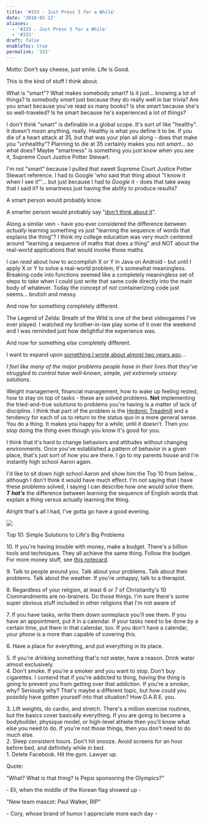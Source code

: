```yaml
---
title: '#333 - Just Press 3 for a While'
date: '2018-02-12'
aliases:
  - '#333 - Just Press 3 for a While'
  - '#333'
draft: false
enableToc: true
permalink: '333'
---
```


Motto: Don't say cheese, just smile. Life is Good. 

  
This is the kind of stuff I think about.

  
What is "smart"? What makes somebody smart? Is it just... knowing a lot of things? Is somebody _smart_ just because they do really well in bar trivia? Are you smart because you've read so many books? Is she smart because she's so well-traveled? Is he smart because he's experienced a lot of things?

  
I don't think "smart" is definable in a global scope. It's sort of like "healthy". It doesn't _mean_ anything, really. Healthy is what you define it to be. If you die of a heart attack at 35, but that was your plan all along - does that make you "unhealthy"? Planning to die at 35 certainly makes you not _smart_... so what does? Maybe "smartness" is something you just know when you see it, Supreme Court Justice Potter Stewart. 

  
I'm not "smart" because I pulled that sweet Supreme Court Justice Potter Stewart reference. I had to Google 'who said that thing about "I know it when I see it"'... but just because I had to _Google_ it - does that take away that I said it? Is smartness just having the ability to produce results?

  
A smart person would probably know.

A smarter person would probably say "[don't think about it](https://www.youtube.com/watch?v=ItV8utelYlc)".

  
Along a similar vein - have you ever considered the difference between _actually_ learning something vs just "learning the sequence of words that explains the thing"? I think my college education was very much centered around "learning a sequence of maths that does a thing" and NOT about the real-world applications that would invoke those maths.

  
I can _read_ about how to accomplish X or Y in Java on Android - but until I apply X or Y to solve a real-world problem, it's somewhat meaningless. Breaking code into functions seemed like a completely meaningless set of steps to take when I could just write that same code directly into the main body of whatever. Today the concept of _not_ containerizing code just seems... brutish and messy.

  
And now for something completely different.

  
The Legend of Zelda: Breath of the Wild is one of the best videogames I've ever played. I watched my brother-in-law play some of it over the weekend and I was reminded just how delightful the experience was.

  
And now for something _else_ completely different.

  
I want to expand upon [something I wrote about almost two years ago](http://www.aarongilly.com/291)...  

  
_I feel like many of the major problems people have in their lives that they've struggled to control have well-known, simple, yet extremely unsexy solutions._  
  
Weight management, financial management, how to wake up feeling rested, how to stay on top of tasks - these are solved problems. **Not** implementing the tried-and-true solutions to problems you're having is a matter of lack of discipline. I think that part of the problem is the [Hedonic Treadmill](https://en.wikipedia.org/wiki/Hedonic%5Ftreadmill) and a tendency for each of us to return to the status quo in a more general sense. You do a thing. It makes you happy for a while, until it doesn't. Then you stop doing the thing even though you know it's good for you.   
  
I think that it's hard to change behaviors and attitudes without changing environments. Once you've established a pattern of behavior in a given place, that's just sort of how you are there. I go to my parents house and I'm instantly high school Aaron again.  
  
I'd like to sit down high school Aaron and show him the Top 10 from below... although I don't think it would have much effect.  I'm not saying that I have these problems solved, I saying I can describe how one _would_ solve them.   
_**T**_ _**hat's**_ the difference between learning the sequence of English words that explain a thing versus actually learning the thing.  
  
Alright that's all I had, I've gotta go have a good evening.  

[![](assets/333-1.gif)](https://1.bp.blogspot.com/-EoEjL1E2iiY/WoJqKf-Y8yI/AAAAAAAC5lY/dmo5D6wEsSYuiAHvTrhd8cIUKnzrbWKWQCLcBGAs/s1600/Happy%2BRun%2BOut.gif)

  
Top 10: Simple Solutions to Life's Big Problems

10\. If you're having trouble with money, make a budget. There's a billion tools and techniques. They all achieve the same thing. Follow the budget. For more money stuff, see [this notecard](https://en.wikipedia.org/wiki/The%5FIndex%5FCard).

9\. Talk to people around you. Talk about your problems. Talk about their problems. Talk about the weather. If you're unhappy, talk to a therapist.

8\. Regardless of your religion, at least 6 or 7 of Christianity's 10 Commandments are no-brainers. Do those things. I'm sure there's some super obvious stuff included in other religions that I'm not aware of

7\. If you have tasks, write them down someplace you'll see them. If you have an appointment, put it in a calendar. If your tasks need to be done by a certain time, put them in that calendar, too. If you don't have a calendar, your phone is a more than capable of covering this.

6\. Have a place for everything, and put everything in its place.

5\. If you're drinking something that's not water, have a reason. Drink water almost exclusively.  
4\. Don't smoke. If you're a smoker and you want to stop. Don't buy cigarettes. I contend that if you're addicted to thing, _having_ the thing is going to prevent you from getting over that addiction. If you're a smoker, why? Seriously why? That's maybe a different topic, but how could you possibly have gotten yourself into that situation? How D.A.R.E. you.

3\. Lift weights, do cardio, and stretch. There's a million exercise routines, but the basics cover basically everything. If you are going to become a bodybuilder, physique model, or high-level athlete then you'll know what else you need to do. If you're not those things, then you don't need to do much else.  
2\. Sleep consistent hours. Don't hit snooze. Avoid screens for an hour before bed, and definitely while _in_ bed.  
1\. Delete Facebook. Hit the gym. Lawyer up.

  
Quote:

"What? What is that thing? Is Pepsi sponsoring the Olympics?"

\- Eli, when the middle of the Korean flag showed up -

  
"New team mascot: Paul Walker, RIP"

\- Cory, whose brand of humor I appreciate more each day -
